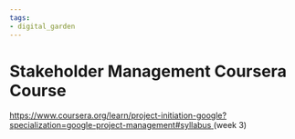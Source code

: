 ```yaml
---
tags: 
- digital_garden
---
```



# Stakeholder Management Coursera Course
[https://www.coursera.org/learn/project-initiation-google?specialization=google-project-management#syllabus ](https://www.coursera.org/learn/project-initiation-google?specialization=google-project-management#syllabus )(week 3)